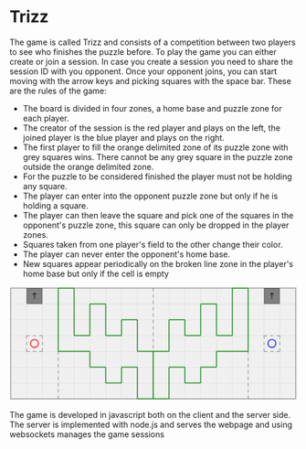 Trizz
=====
The game is called Trizz and consists of a competition between two players to see who finishes the puzzle before.
To play the game you can either create or join a session. In case you create a session you need to share the session ID with you opponent. Once your opponent joins, you can start moving with the arrow keys and picking squares with the space bar. These are the rules of the game:


- The board is divided in four zones, a home base and puzzle zone for each player.
- The creator of the session is the red player and plays on the left, the joined player is the blue player and plays on the right.
- The first player to fill the orange delimited zone of its puzzle zone with grey squares wins. There cannot be any grey square in the puzzle zone outside the orange delimited zone.
- For the puzzle to be considered finished the player must not be holding any square.
- The player can enter into the opponent puzzle zone but only if he is holding a square.
- The player can then leave the square and pick one of the squares in the opponent's puzzle zone, this square can only be dropped in the player zones.
- Squares taken from one player's field to the other change their color.
- The player can never enter the opponent's home base.
- New squares appear periodically on the broken line zone in the player's home base but only if the cell is empty


![Alt text](/screenshots/screenshot1.jpg "Playing Trizz")

The game is developed in javascript both on the client and the server side. The server is implemented with node.js and serves the webpage and using websockets manages the game sessions
